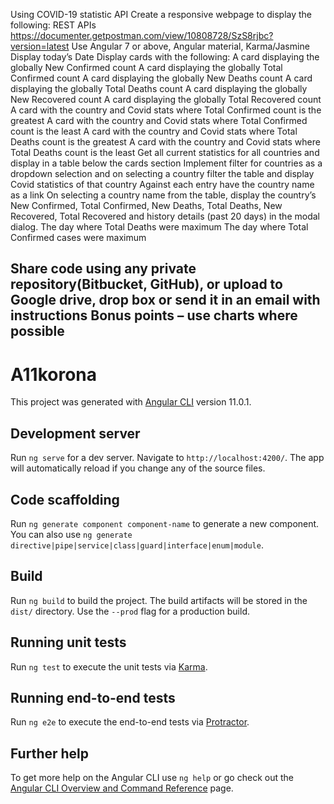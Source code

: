 Using COVID-19 statistic API
Create a responsive webpage to display the following:
REST APIs https://documenter.getpostman.com/view/10808728/SzS8rjbc?version=latest
Use Angular 7 or above, Angular material, Karma/Jasmine
Display today’s Date
Display cards with the following:
A card displaying the globally New Confirmed count
A card displaying the globally Total Confirmed count
A card displaying the globally New Deaths count
A card displaying the globally Total Deaths count
A card displaying the globally New Recovered count
A card displaying the globally Total Recovered count
A card with the country and Covid stats where Total Confirmed count is the greatest
A card with the country and Covid stats where Total Confirmed count is the least
A card with the country and Covid stats where Total Deaths count is the greatest
A card with the country and Covid stats where Total Deaths count is the least
Get all current statistics for all countries and display in a table below the cards section
Implement filter for countries as a dropdown selection and on selecting a country filter the table and display Covid statistics of that country
Against each entry have the country name as a link
On selecting a country name from the table, display the country’s New Confirmed, Total Confirmed, New Deaths, Total Deaths, New Recovered, Total Recovered and history details (past 20 days) in the modal dialog. 
The day where Total Deaths were maximum
The day where Total Confirmed cases were maximum

Share code using any private repository(Bitbucket, GitHub), or upload to Google drive, drop box or send it in an email with instructions
Bonus points – use charts where possible
-----------------------------------------------------------------------------------
# A11korona
This project was generated with [Angular CLI](https://github.com/angular/angular-cli) version 11.0.1.
## Development server
Run `ng serve` for a dev server. Navigate to `http://localhost:4200/`. The app will automatically reload if you change any of the source files.
## Code scaffolding
Run `ng generate component component-name` to generate a new component. You can also use `ng generate directive|pipe|service|class|guard|interface|enum|module`.
## Build
Run `ng build` to build the project. The build artifacts will be stored in the `dist/` directory. Use the `--prod` flag for a production build.
## Running unit tests
Run `ng test` to execute the unit tests via [Karma](https://karma-runner.github.io).
## Running end-to-end tests
Run `ng e2e` to execute the end-to-end tests via [Protractor](http://www.protractortest.org/).
## Further help
To get more help on the Angular CLI use `ng help` or go check out the [Angular CLI Overview and Command Reference](https://angular.io/cli) page.
